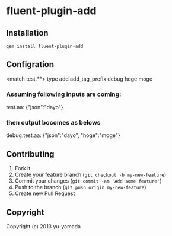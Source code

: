 # fluent-plugin-add 


## Installation


    gem install fluent-plugin-add

## Configration

  <match test.**>
    type add
    add_tag_prefix debug
    <pair>
      hoge moge
    </pair>
  </match>


### Assuming following inputs are coming:
test.aa: {"json":"dayo"}
### then output bocomes as belows
debug.test.aa: {"json":"dayo", "hoge":"moge"}


## Contributing

1. Fork it
2. Create your feature branch (`git checkout -b my-new-feature`)
3. Commit your changes (`git commit -am 'Add some feature'`)
4. Push to the branch (`git push origin my-new-feature`)
5. Create new Pull Request

## Copyright
Copyright (c) 2013 yu-yamada
